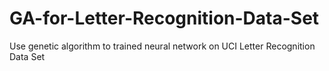 # GA-for-Letter-Recognition-Data-Set
Use genetic algorithm to trained neural network on UCI Letter Recognition Data Set
